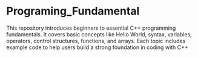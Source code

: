 # Programing_Fundamental
This repository introduces beginners to essential C++ programming fundamentals. It covers basic concepts like Hello World, syntax, variables, operators, control structures, functions, and arrays. Each topic includes example code to help users build a strong foundation in coding with C++
